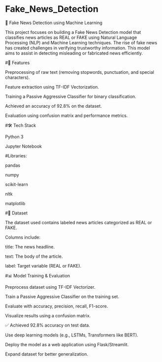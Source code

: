 # Fake_News_Detection
📰 Fake News Detection using Machine Learning

This project focuses on building a Fake News Detection model that classifies news articles as REAL or FAKE using Natural Language Processing (NLP) and Machine Learning techniques.
The rise of fake news has created challenges in verifying trustworthy information. This model aims to assist in detecting misleading or fabricated news efficiently.

#🚀 Features

Preprocessing of raw text (removing stopwords, punctuation, and special characters).

Feature extraction using TF-IDF Vectorization.

Training a Passive Aggressive Classifier for binary classification.

Achieved an accuracy of 92.8% on the dataset.

Evaluation using confusion matrix and performance metrics.

#🛠️ Tech Stack

Python 3

Jupyter Notebook

#Libraries:

pandas

numpy

scikit-learn

nltk

matplotlib

#📂 Dataset

The dataset used contains labeled news articles categorized as REAL or FAKE.

Columns include:

title: The news headline.

text: The body of the article.

label: Target variable (REAL or FAKE).


#📊 Model Training & Evaluation

Preprocess dataset using TF-IDF Vectorizer.

Train a Passive Aggressive Classifier on the training set.

Evaluate with accuracy, precision, recall, F1-score.

Visualize results using a confusion matrix.

✅ Achieved 92.8% accuracy on test data.



Use deep learning models (e.g., LSTMs, Transformers like BERT).

Deploy the model as a web application using Flask/Streamlit.

Expand dataset for better generalization.
